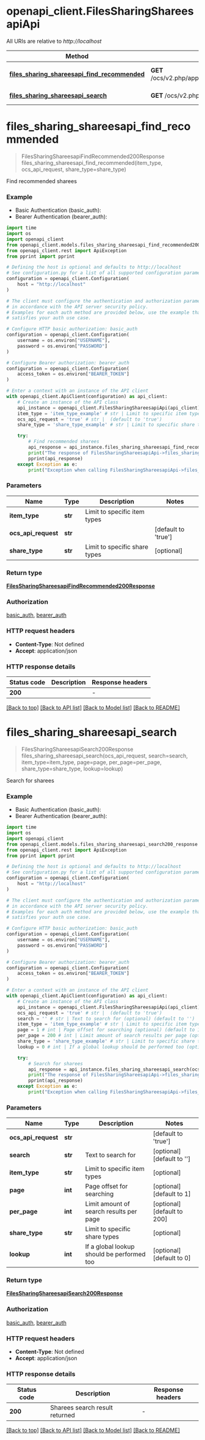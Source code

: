 # openapi_client.FilesSharingShareesapiApi

All URIs are relative to *http://localhost*

Method | HTTP request | Description
------------- | ------------- | -------------
[**files_sharing_shareesapi_find_recommended**](FilesSharingShareesapiApi.md#files_sharing_shareesapi_find_recommended) | **GET** /ocs/v2.php/apps/files_sharing/api/v1/sharees_recommended | Find recommended sharees
[**files_sharing_shareesapi_search**](FilesSharingShareesapiApi.md#files_sharing_shareesapi_search) | **GET** /ocs/v2.php/apps/files_sharing/api/v1/sharees | Search for sharees


# **files_sharing_shareesapi_find_recommended**
> FilesSharingShareesapiFindRecommended200Response files_sharing_shareesapi_find_recommended(item_type, ocs_api_request, share_type=share_type)

Find recommended sharees

### Example

* Basic Authentication (basic_auth):
* Bearer Authentication (bearer_auth):
```python
import time
import os
import openapi_client
from openapi_client.models.files_sharing_shareesapi_find_recommended200_response import FilesSharingShareesapiFindRecommended200Response
from openapi_client.rest import ApiException
from pprint import pprint

# Defining the host is optional and defaults to http://localhost
# See configuration.py for a list of all supported configuration parameters.
configuration = openapi_client.Configuration(
    host = "http://localhost"
)

# The client must configure the authentication and authorization parameters
# in accordance with the API server security policy.
# Examples for each auth method are provided below, use the example that
# satisfies your auth use case.

# Configure HTTP basic authorization: basic_auth
configuration = openapi_client.Configuration(
    username = os.environ["USERNAME"],
    password = os.environ["PASSWORD"]
)

# Configure Bearer authorization: bearer_auth
configuration = openapi_client.Configuration(
    access_token = os.environ["BEARER_TOKEN"]
)

# Enter a context with an instance of the API client
with openapi_client.ApiClient(configuration) as api_client:
    # Create an instance of the API class
    api_instance = openapi_client.FilesSharingShareesapiApi(api_client)
    item_type = 'item_type_example' # str | Limit to specific item types
    ocs_api_request = 'true' # str |  (default to 'true')
    share_type = 'share_type_example' # str | Limit to specific share types (optional)

    try:
        # Find recommended sharees
        api_response = api_instance.files_sharing_shareesapi_find_recommended(item_type, ocs_api_request, share_type=share_type)
        print("The response of FilesSharingShareesapiApi->files_sharing_shareesapi_find_recommended:\n")
        pprint(api_response)
    except Exception as e:
        print("Exception when calling FilesSharingShareesapiApi->files_sharing_shareesapi_find_recommended: %s\n" % e)
```


### Parameters

Name | Type | Description  | Notes
------------- | ------------- | ------------- | -------------
 **item_type** | **str**| Limit to specific item types | 
 **ocs_api_request** | **str**|  | [default to &#39;true&#39;]
 **share_type** | **str**| Limit to specific share types | [optional] 

### Return type

[**FilesSharingShareesapiFindRecommended200Response**](FilesSharingShareesapiFindRecommended200Response.md)

### Authorization

[basic_auth](../README.md#basic_auth), [bearer_auth](../README.md#bearer_auth)

### HTTP request headers

 - **Content-Type**: Not defined
 - **Accept**: application/json

### HTTP response details
| Status code | Description | Response headers |
|-------------|-------------|------------------|
**200** |  |  -  |

[[Back to top]](#) [[Back to API list]](../README.md#documentation-for-api-endpoints) [[Back to Model list]](../README.md#documentation-for-models) [[Back to README]](../README.md)

# **files_sharing_shareesapi_search**
> FilesSharingShareesapiSearch200Response files_sharing_shareesapi_search(ocs_api_request, search=search, item_type=item_type, page=page, per_page=per_page, share_type=share_type, lookup=lookup)

Search for sharees

### Example

* Basic Authentication (basic_auth):
* Bearer Authentication (bearer_auth):
```python
import time
import os
import openapi_client
from openapi_client.models.files_sharing_shareesapi_search200_response import FilesSharingShareesapiSearch200Response
from openapi_client.rest import ApiException
from pprint import pprint

# Defining the host is optional and defaults to http://localhost
# See configuration.py for a list of all supported configuration parameters.
configuration = openapi_client.Configuration(
    host = "http://localhost"
)

# The client must configure the authentication and authorization parameters
# in accordance with the API server security policy.
# Examples for each auth method are provided below, use the example that
# satisfies your auth use case.

# Configure HTTP basic authorization: basic_auth
configuration = openapi_client.Configuration(
    username = os.environ["USERNAME"],
    password = os.environ["PASSWORD"]
)

# Configure Bearer authorization: bearer_auth
configuration = openapi_client.Configuration(
    access_token = os.environ["BEARER_TOKEN"]
)

# Enter a context with an instance of the API client
with openapi_client.ApiClient(configuration) as api_client:
    # Create an instance of the API class
    api_instance = openapi_client.FilesSharingShareesapiApi(api_client)
    ocs_api_request = 'true' # str |  (default to 'true')
    search = '' # str | Text to search for (optional) (default to '')
    item_type = 'item_type_example' # str | Limit to specific item types (optional)
    page = 1 # int | Page offset for searching (optional) (default to 1)
    per_page = 200 # int | Limit amount of search results per page (optional) (default to 200)
    share_type = 'share_type_example' # str | Limit to specific share types (optional)
    lookup = 0 # int | If a global lookup should be performed too (optional) (default to 0)

    try:
        # Search for sharees
        api_response = api_instance.files_sharing_shareesapi_search(ocs_api_request, search=search, item_type=item_type, page=page, per_page=per_page, share_type=share_type, lookup=lookup)
        print("The response of FilesSharingShareesapiApi->files_sharing_shareesapi_search:\n")
        pprint(api_response)
    except Exception as e:
        print("Exception when calling FilesSharingShareesapiApi->files_sharing_shareesapi_search: %s\n" % e)
```


### Parameters

Name | Type | Description  | Notes
------------- | ------------- | ------------- | -------------
 **ocs_api_request** | **str**|  | [default to &#39;true&#39;]
 **search** | **str**| Text to search for | [optional] [default to &#39;&#39;]
 **item_type** | **str**| Limit to specific item types | [optional] 
 **page** | **int**| Page offset for searching | [optional] [default to 1]
 **per_page** | **int**| Limit amount of search results per page | [optional] [default to 200]
 **share_type** | **str**| Limit to specific share types | [optional] 
 **lookup** | **int**| If a global lookup should be performed too | [optional] [default to 0]

### Return type

[**FilesSharingShareesapiSearch200Response**](FilesSharingShareesapiSearch200Response.md)

### Authorization

[basic_auth](../README.md#basic_auth), [bearer_auth](../README.md#bearer_auth)

### HTTP request headers

 - **Content-Type**: Not defined
 - **Accept**: application/json

### HTTP response details
| Status code | Description | Response headers |
|-------------|-------------|------------------|
**200** | Sharees search result returned |  -  |

[[Back to top]](#) [[Back to API list]](../README.md#documentation-for-api-endpoints) [[Back to Model list]](../README.md#documentation-for-models) [[Back to README]](../README.md)

